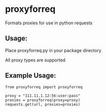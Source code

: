 # proxyforreq
Formats proxies for use in python requests

Usage:
-------------------------------------
Place proxyforreq.py in your package directory

All proxy types are supported


Example Usage:
-------------------------------------
```
from proxyforreq import proxyforreq

proxy = "111.11.1.12:56:user:pass"
proxies = proxyforreq(proxy=proxy)
requests.get(url, proxies=proxies)
```
